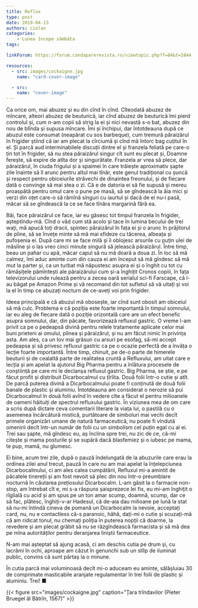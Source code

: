 ```yaml
---
title: Reflux
type: post
date: 2019-04-13
authors: ciolan
categories:
    - Lunea începe sâmbăta
tags:

linkForum: https://forum.candaparerevista.ro/viewtopic.php?f=84&t=1844

resources:
  - src: images/cockaigne.jpg
    name: "card-cover-image"

  - src:
    name: "cover-image"
---
```


Ca orice om, mai abuzez și eu din cînd în cînd. Cîteodată abuzez de mîncare, alteori abuzez de beuturică, iar cînd abuzez de beuturică îmi pierd controlul și, cum n-am copii să strig la ei și nici nevastă s-o bat, abuzez din nou de blînda și supusa mîncare.  Îmi și închipui, dar întotdeauna după ce abuzul este consumat (neapărat cu sos barbeque), cum tremură păraizărul în frigider știind că iar am plecat la cîrciumă și cînd mă întorc bag cuțitul în el. Și parcă aud interminabilele discuții dintre el și franzela feliată pe care-o țin tot în frigider, să nu stea păraizărul singur cît sunt eu plecat și, Doamne ferește, să expire de atîta dor și singurătate. Franzela ar vrea să plece, dar păraizărul, în ciuda frigului și a spaimei în care trăiește aproximativ șapte zile înainte să îl arunc pentru altul mai tînăr, este genul tradițional cu șuncă și respect pentru obiceiurile străvechi de dinaintea freonului, și de fiecare dată o convinge să mai stea o zi. Că e de datoria ei să fie supusă și mereu proaspătă pentru omul care o pune pe masă, să se gîndească la ăia mici și verzi din oțet care-o să rămînă singuri cu iaurtul și dacă de ei nu-i pasă, măcar să se gîndească la ce se face tînăra margarină fără ea.

Băi, face păraizărul ce face, iar eu găsesc tot timpul franzela în frigider, așteptîndu-mă. Cînd o văd cum stă acolo și tace în lumina becului de trei wați, mă apucă toți dracii, spintec păraizărul în fața ei și o arunc în prăjitorul de pîine, să se învețe minte să mă mai sfideze cu tăcerea, albeața și pufoșenia ei. După care mi se face milă și îi oblojesc arsurile cu puțin ulei de măsline și o las vreo cinci minute singură să jelească păraizărul. Între timp, beau un pahar cu apă, măcar capul să nu mă doară a doua zi. În loc să mă calmez, îmi aduc aminte cum din cauza ei am început să mă gîndesc să mă mut la parter și, ca un turbat mă năpustesc asupra ei și o înghit cu tot cu rămășițele pămîntești ale păraizărului cum și-a înghițit Cronos copiii, în fața televizorului unde rulează pentru a zecea oară serialul sci-fi Farscape, că l-au băgat pe Amazon Prime și vă recomand din tot sufletul să vă uitați și voi la el în timp ce abuzați nocturn de ce-aveți voi prin frigider.

Ideea principală e că abuzul mă obosește, iar cînd sunt obosit am obiceiul să mă culc. Problema e că poziția este foarte importantă în timpul somnului, iar eu aleg de fiecare dată o poziție orizontală care are un efect benefic asupra somnului, dar, din păcate, favorizează refluxul gastric. O vreme l-am privit ca pe o pedeapsă divină pentru relele tratamente aplicate celor mai buni prieteni ai omului, pîinea și păraizărul, și nu am făcut nimic în privința asta. Am ales, ca un Iov mai grăsun cu arsuri pe esofag, să-mi accept pedeapsa și să privesc refluxul gastric ca pe o ocazie perfectă de a învăța o lecție foarte importantă. Între timp, chinuit, pe de-o parte de himerele beuturii și de cealaltă parte de realitatea cruntă a Refluxului, am uitat care e lecția și am apelat la ajutorul Big Pharma pentru a înlătura procesele de conștiință pe care mi le declanșa refluxul gastric. Big Pharma, se știe, e pe făcut profit și distribuit Dicarbocalmul cu țîrîita. Două folii într-o cutie și atît. De parcă puterea divină a Dicarbocalmului poate fi conținută de două folii banale de plastic și aluminiu. Întotdeauna am considerat o nerozie să pui Dicarbocalmul în două folii avînd în vedere cîte a făcut el pentru milioanele de oameni hăituiți de spectrul refluxului gastric. În viziunea mea de om care a scris după dictare ceva comentarii literare la viața lui, o pastilă cu o asemenea încărcătură mistică, purtătoare de simboluri mai vechi decît primele organizări umane de natură farmaceutică, nu poate fi vîndută omenirii decît într-un număr de folii cu un simbolism cel puțin egal cu al ei. Trei sau șapte, mă gîndesc eu, aș înclina spre trei, nu zic de ce, că-mi citește și mama posturile și se supără dacă blasfemiez și o iubesc pe mama, te pup, mamă, nu glumesc.

Ei bine, acum trei zile, după o pauză îndelungată de la abuzurile care erau la ordinea zilei anul trecut, pauză în care nu am mai apelat la înțelepciunea Dicarbocalmului, ci am ales calea cumpătării, Refluxul mi-a amintit de păcatele tinereții și am fost nevoit să plec din nou într-o preumblare nocturnă în căutarea prețiosului Dicarbocalm. L-am găsit la o farmacie non-stop, am întrebat cît e, mi s-a răspuns șaisprezece lei fix, eu mi-am înghițit o rîgîială cu acid și am spus pe un ton amar scump, doamnă, scump, dar ce să fac, plătesc, înghiți-v-ar Hadesul, că de-aia dau milioane pe lună la stat să nu-mi întindă cineva de pomană un Dicarbocalm la nevoie, acceptați card, nu, nu e contactless că-s paranoic, hăhă, dați-mi o cutie și scuzați-mă că am ridicat tonul, nu chemați poliția în puterea nopții că doarme, la revedere și am plecat grăbit să nu se răzgîndească farmacista și să mă dea pe mîna autorităților pentru deranjarea liniștii farmaceutice.

N-am mai așteptat să ajung acasă, ci am deschis cutia pe drum și, cu lacrămi în ochi, aproape am căzut în genunchi sub un stîlp de iluminat public, convins că sunt părtaș la o minune.

În cutia parcă mai voluminoasă decît mi-o aduceam eu aminte, sălășluiau 30 de comprimate masticabile aranjate regulamentar în trei folii de plastic și aluminiu. Trei! ■

{{< figure  src="images/cockaigne.jpg" caption="Țara trîndavilor (Pieter Bruegel ăl Bătrîn, 1567)" >}}
